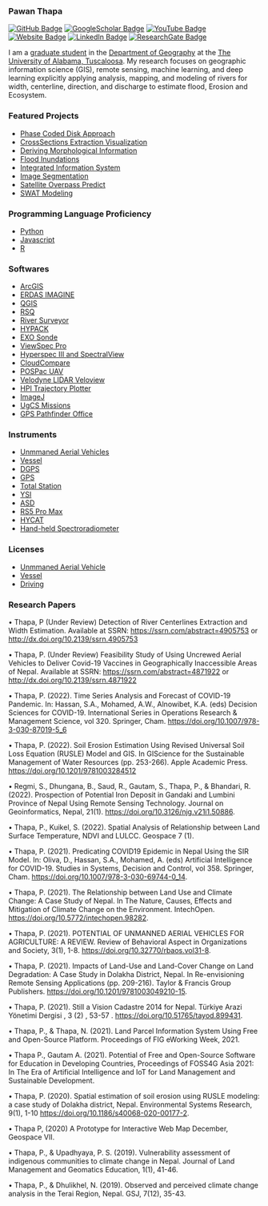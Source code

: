 
### Pawan Thapa

[![GitHub Badge](https://img.shields.io/github/followers/thapawan?style=social)](https://github.com/thapawan?tab=followers)
[![GoogleScholar Badge](https://img.shields.io/badge/Google-Scholar-black)](https://scholar.google.com/citations?user=6U3EubEAAAAJ&hl=en)
[![YouTube Badge](https://img.shields.io/badge/My-YouTube-red)](https://www.youtube.com/channel/UC_vjUMpU3Ca5XcbBVanBCnA)
[![Website Badge](https://img.shields.io/badge/Personal-Website-green)](https://thapawan.github.io/)
[![LinkedIn Badge](https://img.shields.io/badge/My-LinkedIn-blue)](https://www.linkedin.com/in/pawan-thapa-916aa360)
[![ResearchGate Badge](https://img.shields.io/badge/Research-Gate-green)](https://www.researchgate.net/profile/Pawan-Thapa-2)

I am a [graduate student](https://geography.ua.edu/graduate-student/thapa-pawan/) in the [Department of Geography](https://geography.ua.edu/) at the [The University of Alabama, Tuscaloosa](https://www.ua.edu/). My research focuses on geographic information science (GIS), remote sensing, machine learning, and deep learning explicitly applying analysis, mapping, and modeling of rivers for width, centerline, direction, and discharge to estimate flood, Erosion and Ecosystem. 

### Featured Projects
- [Phase Coded Disk Approach](https://github.com/thapawan/PhaseCodedDisk)
- [CrossSections Extraction Visualization](https://github.com/thapawan/CrossSectionsExtractionVisualization)
- [Deriving Morphological Information](https://github.com/thapawan/Deriving-Morphological-Information)
- [Flood Inundations](https://github.com/thapawan/Flood-Inundations)
- [Integrated Information System](https://github.com/thapawan/IntegratedInformationSystem)
- [Image Segmentation](https://github.com/thapawan/ImageSegmentation)
- [Satellite Overpass Predict](https://github.com/thapawan/SatelliteOverpassPredict)
- [SWAT Modeling](https://github.com/thapawan/SWATModeling)

### Programming Language Proficiency
- [Python](https://docs.python.org/3/library/idle.html)
- [Javascript](https://developer.mozilla.org/en-US/docs/Web/javascript)
- [R](https://www.youtube.com/watch?v=5R4ZZ7VS3Y4&list=PLlli8a9TMODya3TySdquBTJUt_v50MGpM)
  
### Softwares
- [ArcGIS](https://www.youtube.com/watch?v=RtqLmo3qRuA&t=76s)
- [ERDAS IMAGINE]()
- [QGIS](https://qgis.org/download/)
- [RSQ](https://www.xylem.com/en-us/products--services/analytical-instruments-and-equipment/data-collection-mapping-profiling-survey-systems/acoustic-doppler-profilers-adpadcp/rs5/)
- [River Surveyor](https://hydroacoustics.usgs.gov/movingboat/rslive.shtml)
- [HYPACK](https://www.xylem.com/en-us/brands/hypack/)
- [EXO Sonde](https://www.ysi.com/exo)
- [ViewSpec Pro](http://geoinfo.amu.edu.pl/geoinf/m/spektr/viewspecpro.pdf)
- [Hyperspec III and SpectralView](https://headwallphotonics.com/products/software/hyperspec-iii-and-spectralview/)
- [CloudCompare](https://www.danielgm.net/cc/)
- [POSPac UAV](https://www.applanix.com/products/pospac-uav.htm)
- [Velodyne LIDAR Veloview](https://www.paraview.org/veloview/)
- [HPI Trajectory Plotter](https://www.youtube.com/watch?v=oEms86k9_So)
- [ImageJ](https://imagej.net/ij/download.html)
- [UgCS Missions](https://www.sphengineering.com/flight-planning/ugcs)
- [GPS Pathfinder Office](https://frontierprecision.com/gps-pathfinder-office/)
  
### Instruments 
- [Unmmaned Aerial Vehicles]()
- [Vessel]()
- [DGPS]()
- [GPS]()
- [Total Station]()
- [YSI]()
- [ASD]()
- [RS5 Pro Max]()
- [HYCAT]()
- [Hand-held Spectroradiometer]()
  

### Licenses
- [Unmmaned Aerial Vehicle](https://www.faa.gov/uas/commercial_operators/become_a_drone_pilot?fbclid=IwAR0-STBnQ0JtqnnGlw9yiq2x9YSVCaM-BIyqjOnChk40aIndjBGCLvQEkKg#ech)
- [Vessel](https://www.boat-ed.com/alabama/)
- [Driving](https://www.alea.gov/dps/driver-license/driver-license-information)

### Research Papers
 
•	Thapa, P (Under Review) Detection of River Centerlines Extraction and Width Estimation. Available at SSRN: https://ssrn.com/abstract=4905753 or http://dx.doi.org/10.2139/ssrn.4905753

•	Thapa, P. (Under Review) Feasibility Study of Using Uncrewed Aerial Vehicles to Deliver Covid-19 Vaccines in Geographically Inaccessible Areas of Nepal. Available at SSRN: https://ssrn.com/abstract=4871922 or http://dx.doi.org/10.2139/ssrn.4871922

•	Thapa, P. (2022). Time Series Analysis and Forecast of COVID-19 Pandemic. In: Hassan, S.A., Mohamed, A.W., Alnowibet, K.A. (eds) Decision Sciences for COVID-19. International Series in Operations Research & Management Science, vol 320. Springer, Cham. https://doi.org/10.1007/978-3-030-87019-5_6

•	Thapa, P. (2022). Soil Erosion Estimation Using Revised Universal Soil Loss Equation (RUSLE) Model and GIS. In GIScience for the Sustainable Management of Water Resources (pp. 253-266). Apple Academic Press. https://doi.org/10.1201/9781003284512

•	Regmi, S., Dhungana, B., Saud, R., Gautam, S., Thapa, P., & Bhandari, R. (2022). Prospection of Potential Iron Deposit in Gandaki and Lumbini Province of Nepal Using Remote Sensing Technology. Journal on Geoinformatics, Nepal, 21(1). https://doi.org/10.3126/njg.v21i1.50886.

•	Thapa, P., Kuikel, S. (2022). Spatial Analysis of Relationship between Land Surface Temperature, NDVI and LULCC. Geospace 7 (1).

•	Thapa, P. (2021). Predicating COVID19 Epidemic in Nepal Using the SIR Model. In: Oliva, D., Hassan, S.A., Mohamed, A. (eds) Artificial Intelligence for COVID-19. Studies in Systems, Decision and Control, vol 358. Springer, Cham. https://doi.org/10.1007/978-3-030-69744-0_14.

•	Thapa, P. (2021). The Relationship between Land Use and Climate Change: A Case Study of Nepal. In The Nature, Causes, Effects and Mitigation of Climate Change on the Environment. IntechOpen. https://doi.org/10.5772/intechopen.98282.

•	Thapa, P. (2021). POTENTIAL OF UNMANNED AERIAL VEHICLES FOR AGRICULTURE: A REVIEW. Review of Behavioral Aspect in Organizations and Society, 3(1), 1-8. https://doi.org/10.32770/rbaos.vol31-8.

•	Thapa, P. (2021). Impacts of Land-Use and Land-Cover Change on Land Degradation: A Case Study in Dolakha District, Nepal. In Re-envisioning Remote Sensing Applications (pp. 209-216). Taylor & Francis Group Publishers. https://doi.org/10.1201/9781003049210-15.

•	Thapa, P. (2021). Still a Vision Cadastre 2014 for Nepal. Türkiye Arazi Yönetimi Dergisi , 3 (2) , 53-57 . https://doi.org/10.51765/tayod.899431.

•	Thapa, P., & Thapa, N. (2021). Land Parcel Information System Using Free and Open-Source Platform. Proceedings of FIG eWorking Week, 2021. 

•	Thapa P., Gautam A. (2021). Potential of Free and Open-Source Software for Education in Developing Countries, Proceedings of FOSS4G Asia 2021: In The Era of Artificial Intelligence and IoT for Land Management and Sustainable Development.

•	Thapa, P. (2020). Spatial estimation of soil erosion using RUSLE modeling: a case study of Dolakha district, Nepal. Environmental Systems Research, 9(1), 1-10 https://doi.org/10.1186/s40068-020-00177-2.

•	Thapa P, (2020) A Prototype for Interactive Web Map December, Geospace VII. 

•	Thapa, P., & Upadhyaya, P. S. (2019). Vulnerability assessment of indigenous communities to climate change in Nepal. Journal of Land Management and Geomatics Education, 1(1), 41-46.

•	Thapa, P., & Dhulikhel, N. (2019). Observed and perceived climate change analysis in the Terai Region, Nepal. GSJ, 7(12), 35-43.




